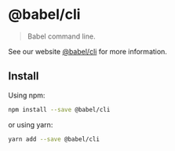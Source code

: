 # @babel/cli

> Babel command line.

See our website [@babel/cli](https://new.babeljs.io/docs/en/next/babel-cli.html) for more information.

## Install

Using npm:

```sh
npm install --save @babel/cli
```

or using yarn:

```sh
yarn add --save @babel/cli
```
